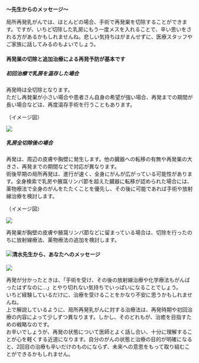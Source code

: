 **～先生からのメッセージ～**

局所再発乳がんでは、ほとんどの場合、手術で再発巣を切除することができます。ですが、いちど切除した乳房にもう一度メスを入れることで、辛い思いをされる方があるかもしれませんね。悲しい気持ちはがまんせずに、医療スタッフやご家族に話してみるのもよいでしょう。

#### 再発巣の切除と追加治療による再発予防が基本です

##### 初回治療で乳房を温存した場合

再発時は全切除となります。  
ただし再発巣が小さい場合や患者さん自身の希望が強い場合、再発までの期間が長い場合などは、再度温存手術を行うこともあります。

（イメージ図）

![](https://oshiete-gan.jp/breast/common/images/recurrence/treatment/img_treatment-local01.jpg)

##### 乳房全切除後の場合

再発は、周辺の皮膚や胸壁に発生します。他の臓器への転移の有無や再発巣の大きさ、再発までの期間などで対応が異なります。  
術後早期の局所再発は、進行が速く、全身にがんが広がっている可能性があります。全身検索で乳房や腋窩リンパ節を超えた臓器に転移が認められた場合には、薬物療法で全身のがんをたたくことを優先し、その後に可能であれば手術や放射線治療を検討します。

（イメージ図）

![](https://oshiete-gan.jp/breast/common/images/recurrence/treatment/img_treatment-local02.jpg)

再発巣が胸壁の皮膚や腋窩リンパ節などに留まっている場合は、切除を行ったのちに放射線療法、薬物療法の追加を検討します。

#### ![清水先生から、あなたへのメッセージ](https://oshiete-gan.jp/breast/common/images/common/img_doctor_simizu_tit.svg)

![](https://oshiete-gan.jp/breast/common/images/common/img_doctor02-w116.png)

再発が分かったときは、「手術を受け、その後の放射線治療や化学療法もがんばったはずなのに…」とやり切れない気持ちでいっぱいになることでしょう。  
いちど経験しているだけに、治療を受けることをかなり不安に思うかもしれませんね。  
上で解説しているように、局所再発乳がんに対する治療法は、再発時期や初回治療の内容によって少しずつ異なります。しかし、そのどれもが、治癒を目指すための戦略なのです。  
お辛いでしょうが、再発の状態について医師とよく話し合い、十分に理解することが心を軽くする近道になります。自分のがんの状態と治療の目的が明確になると、2回目の治療も辛いだけのものにならず、未来への意思をもって取り組むことができるかもしれません。
